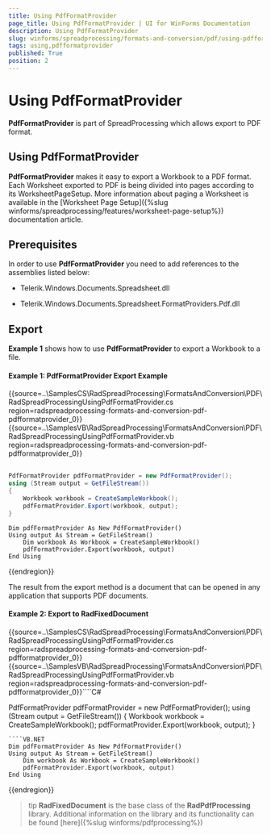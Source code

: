 ```yaml
---
title: Using PdfFormatProvider
page_title: Using PdfFormatProvider | UI for WinForms Documentation
description: Using PdfFormatProvider
slug: winforms/spreadprocessing/formats-and-conversion/pdf/using-pdfformatprovider
tags: using,pdfformatprovider
published: True
position: 2
---
```


# Using PdfFormatProvider



__PdfFormatProvider__ is part of SpreadProcessing which allows export to PDF format.
      

## Using PdfFormatProvider

__PdfFormatProvider__ makes it easy to export a Workbook to a PDF format. Each Worksheet exported to PDF is being divided 
          into pages according to its WorksheetPageSetup. More information about paging a Worksheet is available in the
          [Worksheet Page Setup]({%slug winforms/spreadprocessing/features/worksheet-page-setup%}) documentation article.
        

## Prerequisites

In order to use __PdfFormatProvider__ you need to add references to the assemblies listed below:
        

* Telerik.Windows.Documents.Spreadsheet.dll
            

* Telerik.Windows.Documents.Spreadsheet.FormatProviders.Pdf.dll
            

## Export

__Example 1__ shows how to use __PdfFormatProvider__ to export a Workbook to a file.

#### Example 1: PdfFormatProvider Export Example

{{source=..\SamplesCS\RadSpreadProcessing\FormatsAndConversion\PDF\RadSpreadProcessingUsingPdfFormatProvider.cs region=radspreadprocessing-formats-and-conversion-pdf-pdfformatprovider_0}} 
{{source=..\SamplesVB\RadSpreadProcessing\FormatsAndConversion\PDF\RadSpreadProcessingUsingPdfFormatProvider.vb region=radspreadprocessing-formats-and-conversion-pdf-pdfformatprovider_0}} 

````C#
                
PdfFormatProvider pdfFormatProvider = new PdfFormatProvider();
using (Stream output = GetFileStream())
{
    Workbook workbook = CreateSampleWorkbook();
    pdfFormatProvider.Export(workbook, output);
}

````
````VB.NET
Dim pdfFormatProvider As New PdfFormatProvider()
Using output As Stream = GetFileStream()
    Dim workbook As Workbook = CreateSampleWorkbook()
    pdfFormatProvider.Export(workbook, output)
End Using

````

{{endregion}} 

The result from the export method is a document that can be opened in any application that supports PDF documents.

#### Example 2: Export to RadFixedDocument

{{source=..\SamplesCS\RadSpreadProcessing\FormatsAndConversion\PDF\RadSpreadProcessingUsingPdfFormatProvider.cs region=radspreadprocessing-formats-and-conversion-pdf-pdfformatprovider_0}} 
{{source=..\SamplesVB\RadSpreadProcessing\FormatsAndConversion\PDF\RadSpreadProcessingUsingPdfFormatProvider.vb region=radspreadprocessing-formats-and-conversion-pdf-pdfformatprovider_0}}````C#
                
PdfFormatProvider pdfFormatProvider = new PdfFormatProvider();
using (Stream output = GetFileStream())
{
    Workbook workbook = CreateSampleWorkbook();
    pdfFormatProvider.Export(workbook, output);
}

````
````VB.NET
Dim pdfFormatProvider As New PdfFormatProvider()
Using output As Stream = GetFileStream()
    Dim workbook As Workbook = CreateSampleWorkbook()
    pdfFormatProvider.Export(workbook, output)
End Using

```` 

{{endregion}} 

>tip  __RadFixedDocument__ is the base class of the __RadPdfProcessing__ library. Additional information on the library and its functionality can be found [here]({%slug winforms/pdfprocessing%})
>

